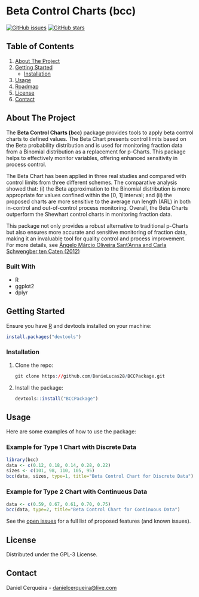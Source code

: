 # Beta Control Charts (bcc)

[![GitHub issues](https://img.shields.io/github/issues/DanieLucas28/BCCPackage)](https://github.com/DanieLucas28/BCCPackage/issues)
[![GitHub stars](https://img.shields.io/github/stars/DanieLucas28/BCCPackage)](https://github.com/DanieLucas28/BCCPackage/stargazers)

## Table of Contents

1. [About The Project](#about-the-project)
2. [Getting Started](#getting-started)
    - [Installation](#installation)
3. [Usage](#usage)
4. [Roadmap](#roadmap)
5. [License](#license)
6. [Contact](#contact)

## About The Project

The **Beta Control Charts (bcc)** package provides tools to apply beta control charts to defined values. The Beta Chart presents control limits based on the Beta probability distribution and is used for monitoring fraction data from a Binomial distribution as a replacement for p-Charts. This package helps to effectively monitor variables, offering enhanced sensitivity in process control.

The Beta Chart has been applied in three real studies and compared with control limits from three different schemes. The comparative analysis showed that: (i) the Beta approximation to the Binomial distribution is more appropriate for values confined within the [0, 1] interval; and (ii) the proposed charts are more sensitive to the average run length (ARL) in both in-control and out-of-control process monitoring. Overall, the Beta Charts outperform the Shewhart control charts in monitoring fraction data.

This package not only provides a robust alternative to traditional p-Charts but also ensures more accurate and sensitive monitoring of fraction data, making it an invaluable tool for quality control and process improvement. For more details, see [Ângelo Márcio Oliveira Sant’Anna and Carla Schwengber ten Caten (2012)](doi:10.1016/j.eswa.2012.02.146)

### Built With

- R
- ggplot2
- dplyr

## Getting Started

Ensure you have [R](https://www.r-project.org/) and devtools installed on your machine:


```r
install.packages("devtools")
```
### Installation

1. Clone the repo:
   ```r
   git clone https://github.com/DanieLucas28/BCCPackage.git
    ```

2. Install the package:
   ```r
   devtools::install("BCCPackage")
    ```
   
## Usage

Here are some examples of how to use the package:

### Example for Type 1 Chart with Discrete Data

```r
library(bcc)
data <- c(0.12, 0.18, 0.14, 0.28, 0.22)
sizes <- c(101, 98, 110, 105, 95)
bcc(data, sizes, type=1, title="Beta Control Chart for Discrete Data")
```
### Example for Type 2 Chart with Continuous Data

```r
data <- c(0.59, 0.67, 0.61, 0.70, 0.75)
bcc(data, type=2, title="Beta Control Chart for Continuous Data")
```

See the [open issues](https://github.com/DanieLucas28/BCCPackage/issues) for a full list of proposed features (and known issues).

## License

Distributed under the GPL-3 License.
## Contact

Daniel Cerqueira - [danielcerqueira@live.com](mailto:danielcerqueira@live.com)

